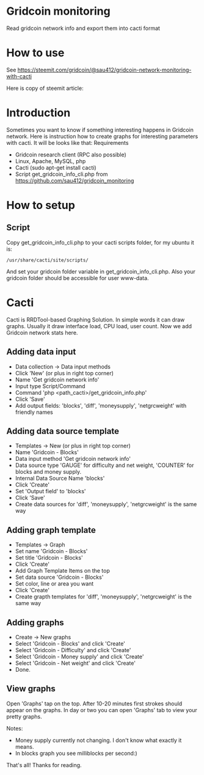 # Gridcoin monitoring
Read gridcoin network info and export them into cacti format

# How to use
See https://steemit.com/gridcoin/@sau412/gridcoin-network-monitoring-with-cacti

Here is copy of steemit article:
# Introduction

Sometimes you want to know if something interesting happens in Gridcoin network. Here is instruction how to create graphs for interesting parameters with cacti. It will be looks like that:
Requirements

* Gridcoin research client (RPC also possible)
* Linux, Apache, MySQL, php
* Cacti (sudo apt-get install cacti)
* Script get_gridcoin_info_cli.php from https://github.com/sau412/gridcoin_monitoring

# How to setup
## Script

Copy get_gridcoin_info_cli.php to your cacti scripts folder, for my ubuntu it is:

    /usr/share/cacti/site/scripts/

And set your gridcoin folder variable in get_gridcoin_info_cli.php. Also your gridcoin folder should be accessible for user www-data.

# Cacti

Cacti is RRDTool-based Graphing Solution. In simple words it can draw graphs. Usually it draw interface load, CPU load, user count. Now we add Gridcoin network stats here.
## Adding data input

* Data collection -> Data input methods
* Click 'New' (or plus in right top corner)
* Name 'Get gridcoin network info'
* Input type Script/Command
* Command 'php <path_cacti>/get_gridcoin_info.php'
* Click 'Save'
* Add output fields: 'blocks', 'diff', 'moneysupply', 'netgrcweight' with friendly names

## Adding data source template

* Templates -> New (or plus in right top corner)
* Name 'Gridcoin - Blocks'
* Data input method 'Get gridcoin network info'
* Data source type 'GAUGE' for difficulty and net weight, 'COUNTER' for blocks and money supply.
* Internal Data Source Name 'blocks'
* Click 'Create'
* Set 'Output field' to 'blocks'
* Click 'Save'
* Create data sources for 'diff', 'moneysupply', 'netgrcweight' is the same way

## Adding graph template

* Templates -> Graph
* Set name 'Gridcoin - Blocks'
* Set title 'Gridcoin - Blocks'
* Click 'Create'
* Add Graph Template Items on the top
* Set data source 'Gridcoin - Blocks'
* Set color, line or area you want
* Click 'Create'
* Create grapth templates for 'diff', 'moneysupply', 'netgrcweight' is the same way

## Adding graphs

* Create -> New graphs
* Select 'Gridcoin - Blocks' and click 'Create'
* Select 'Gridcoin - Difficulty' and click 'Create'
* Select 'Gridcoin - Money supply' and click 'Create'
* Select 'Gridcoin - Net weight' and click 'Create'
* Done.

## View graphs

Open 'Graphs' tap on the top. After 10-20 minutes first strokes should appear on the graphs. In day or two you can open 'Graphs' tab to view your pretty graphs.

Notes:

* Money supply currently not changing. I don't know what exactly it means.
* In blocks graph you see milliblocks per second:)

That's all! Thanks for reading.
